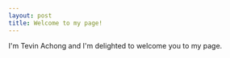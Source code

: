 ```yaml
---
layout: post
title: Welcome to my page!
---
```


I'm Tevin Achong and I'm delighted to welcome you to my page. 

